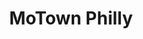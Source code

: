---
pid: RS294
title: MoTown Philly
location_transcription: South Street or Pat's / Genos
zipcode: '19102'
outside_phl: 
neighborhood: Rittenhouse Square,Avenue of The Arts
age: '33'
age_range: 30-39
instagram: 
image_file_name: RS_294.jpg
proposal_transcription: A tribute to //Motown Philly// by Boyz II Men
topic: Figure,Music,Philadelphia,Pop Culture
topic_summary: 0, 0, 0, 0
type: Sculpture Statue
keywords_other: 
credit: Maria P
image_labels: 
twitter: 
facebook: 
permalink: "/monuments/rs294/"
layout: item-page
---